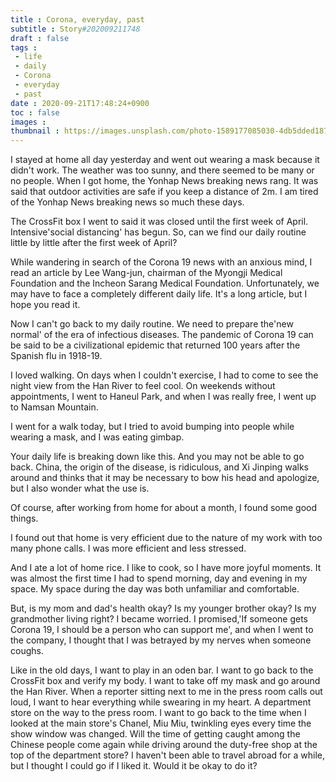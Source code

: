 ```yaml
---
title : Corona, everyday, past
subtitle : Story#202009211748
draft : false
tags :
 - life
 - daily
 - Corona
 - everyday
 - past
date : 2020-09-21T17:48:24+0900
toc : false
images : 
thumbnail : https://images.unsplash.com/photo-1589177085030-4db5dded1874?ixlib=rb-1.2.1&q=85&fm=jpg&crop=entropy&cs=srgb&ixid=eyJhcHBfaWQiOjE1NTU0OX0
---
```

I stayed at home all day yesterday and went out wearing a mask because it didn't work. The weather was too sunny, and there seemed to be many or no people. When I got home, the Yonhap News breaking news rang. It was said that outdoor activities are safe if you keep a distance of 2m. I am tired of the Yonhap News breaking news so much these days.  

The CrossFit box I went to said it was closed until the first week of April. Intensive'social distancing' has begun. So, can we find our daily routine little by little after the first week of April?  

While wandering in search of the Corona 19 news with an anxious mind, I read an article by Lee Wang-jun, chairman of the Myongji Medical Foundation and the Incheon Sarang Medical Foundation. Unfortunately, we may have to face a completely different daily life. It's a long article, but I hope you read it.  

Now I can't go back to my daily routine. We need to prepare the'new normal' of the era of infectious diseases. The pandemic of Corona 19 can be said to be a civilizational epidemic that returned 100 years after the Spanish flu in 1918-19.  

I loved walking. On days when I couldn't exercise, I had to come to see the night view from the Han River to feel cool. On weekends without appointments, I went to Haneul Park, and when I was really free, I went up to Namsan Mountain.  

I went for a walk today, but I tried to avoid bumping into people while wearing a mask, and I was eating gimbap.  

Your daily life is breaking down like this. And you may not be able to go back. China, the origin of the disease, is ridiculous, and Xi Jinping walks around and thinks that it may be necessary to bow his head and apologize, but I also wonder what the use is.  

Of course, after working from home for about a month, I found some good things.  

I found out that home is very efficient due to the nature of my work with too many phone calls. I was more efficient and less stressed.  

And I ate a lot of home rice. I like to cook, so I have more joyful moments. It was almost the first time I had to spend morning, day and evening in my space. My space during the day was both unfamiliar and comfortable.  

But, is my mom and dad's health okay? Is my younger brother okay? Is my grandmother living right? I became worried. I promised,'If someone gets Corona 19, I should be a person who can support me', and when I went to the company, I thought that I was betrayed by my nerves when someone coughs.  

Like in the old days, I want to play in an oden bar. I want to go back to the CrossFit box and verify my body. I want to take off my mask and go around the Han River. When a reporter sitting next to me in the press room calls out loud, I want to hear everything while swearing in my heart. A department store on the way to the press room. I want to go back to the time when I looked at the main store's Chanel, Miu Miu, twinkling eyes every time the show window was changed. Will the time of getting caught among the Chinese people come again while driving around the duty-free shop at the top of the department store? I haven't been able to travel abroad for a while, but I thought I could go if I liked it. Would it be okay to do it?